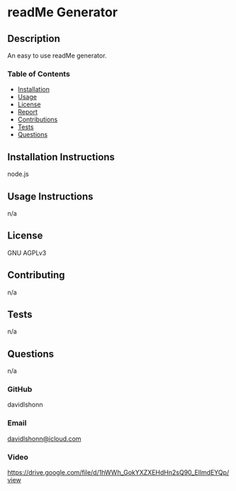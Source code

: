 # readMe Generator

## Description
  
  An easy to use readMe generator.

  ### Table of Contents
* [Installation](#Installation)
* [Usage](#Usage)
* [License](#License)
* [Report](#report)
* [Contributions](#Contribution)
* [Tests](#Test)
* [Questions](#questions)

  
## Installation Instructions

  node.js

## Usage Instructions

  n/a

## License

  GNU AGPLv3

## Contributing

  n/a

## Tests

  n/a

## Questions

  n/a

### GitHub

  davidlshonn

### Email

  davidlshonn@icloud.com
  
### Video

  https://drive.google.com/file/d/1hWWh_GokYXZXEHdHn2sQ90_EllmdEYQp/view
